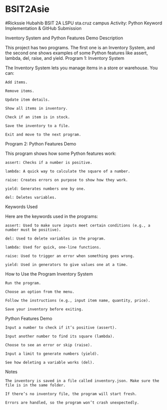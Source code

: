 # BSIT2Asie
#Rickssie Hubahib BSIT 2A LSPU sta.cruz campus
 Activity: Python Keyword Implementation & GitHub Submission 


Inventory System and Python Features Demo
Description

This project has two programs. The first one is an Inventory System, and the second one shows examples of some Python features like assert, lambda, del, raise, and yield.
Program 1: Inventory System

The Inventory System lets you manage items in a store or warehouse. You can:

    Add items.

    Remove items.

    Update item details.

    Show all items in inventory.

    Check if an item is in stock.

    Save the inventory to a file.

    Exit and move to the next program.

Program 2: Python Features Demo

This program shows how some Python features work:

    assert: Checks if a number is positive.

    lambda: A quick way to calculate the square of a number.

    raise: Creates errors on purpose to show how they work.

    yield: Generates numbers one by one.

    del: Deletes variables.

Keywords Used

Here are the keywords used in the programs:

    assert: Used to make sure inputs meet certain conditions (e.g., a number must be positive).

    del: Used to delete variables in the program.

    lambda: Used for quick, one-line functions.

    raise: Used to trigger an error when something goes wrong.

    yield: Used in generators to give values one at a time.

How to Use the Program
Inventory System

    Run the program.

    Choose an option from the menu.

    Follow the instructions (e.g., input item name, quantity, price).

    Save your inventory before exiting.

Python Features Demo

    Input a number to check if it’s positive (assert).

    Input another number to find its square (lambda).

    Choose to see an error or skip (raise).

    Input a limit to generate numbers (yield).

    See how deleting a variable works (del).

Notes

    The inventory is saved in a file called inventory.json. Make sure the file is in the same folder.

    If there’s no inventory file, the program will start fresh.

    Errors are handled, so the program won’t crash unexpectedly.
